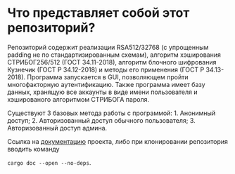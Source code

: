 # Что представляет собой этот репозиторий?
Репозиторий содержит реализации RSA512/32768 (с упрощенным padding не по стандартизированным схемам), алгоритм хэширования СТРИБОГ256/512 (ГОСТ 34.11-2018), алгоритм блочного шифрования Кузнечик (ГОСТ Р 34.12-2018) и методы его применения (ГОСТ Р 34.13-2018).
Программа запускается в GUI, позволяющем пройти многофакторную аутентификацию. Также программа имеет базу данных, хранящую все аккаунты в виде имени пользователя
и хэшированого алгоритмом СТРИБОГА пароля. 
  
  Существуют 3 базовых метода работы с программой:
    1. Анонимный доступ;
    2. Авторизованный доступ обычного пользователя;
    3. Авторизованный доступ админа.

Ссылка на [документацию](https://dickhat.github.io/CyberSecurity/) проекта, либо при клонировании репозитория вводить команду 

```cargo doc --open --no-deps```.
